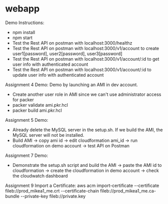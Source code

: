 # webapp
Demo Instructions:
- npm install
- npm start
- Test the Rest API on postman with localhost:3000/healthz
- Test the Rest API on postman with localhost:3000/v1/account to create user1[password], user2[password], user3[password]
- Test the Rest API on postman with localhost:3000/v1/account/:id to get user info with authenticated account
- Test the Rest API on postman with localhost:3000/v1/account/:id to update user info with authenticated account

Assignment 4 Demo:
Demo by launching an AMI in dev account.
- Create another user role in AMI since we can't use administrator access for packer
- packer validate ami.pkr.hcl
- packer build ami.pkr.hcl

Assignment 5 Demo:
- Already delete the MySQL server in the setup.sh. If we build the AMI, the MySQL server will not be installed.
- Build AMI -> copy ami id -> edit cloudformation ami_id -> run cloudformation on demo account -> test API on Postman 

Assignment 7 Demo:
- Demonstrate the setup.sh script and build the AMI -> paste the AMI id to cloudformation -> create the cloudformation in demo account -> check the cloudwatch dashboard 

Assignment 9 Import a Certificate: aws acm import-certificate --certificate fileb://prod_mikea1_me.crt --certificate-chain fileb://prod_mikea1_me.ca-bundle --private-key fileb://private.key